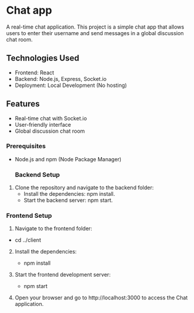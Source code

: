 # Chat app

A real-time chat application. This project is a simple chat app that allows users to enter their username and send messages in a global discussion chat room.

## Technologies Used

- Frontend: React
- Backend: Node.js, Express, Socket.io
- Deployment: Local Development (No hosting)

## Features

- Real-time chat with Socket.io
- User-friendly interface
- Global discussion chat room

### Prerequisites

- Node.js and npm (Node Package Manager)

  ### Backend Setup

1. Clone the repository and navigate to the backend folder:
   - Install the dependencies: npm install.
   - Start the backend server: npm start.
     
 ### Frontend Setup
1.  Navigate to the frontend folder:
   - cd ../client
2. Install the dependencies:
    - npm install
3. Start the frontend development server:
    - npm start

4. Open your browser and go to http://localhost:3000 to access the Chat application.
